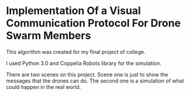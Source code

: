 # Implementation Of a Visual Communication Protocol For Drone Swarm Members

This algorithm was created for my final project of college.

I used Python 3.0 and Coppelia Robots library for the simulation.

There are two scenes on this project. Scene one is just to show the messages that the drones can do.
The second one is a simulation of what could happen in the real world.
